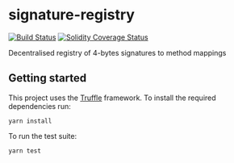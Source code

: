 # signature-registry

[![Build Status][travis-image]][travis-url]
[![Solidity Coverage Status][coveralls-image]][coveralls-url]

[travis-image]: https://travis-ci.org/parity-contracts/signature-registry.svg?branch=master
[travis-url]: https://travis-ci.org/parity-contracts/signature-registry
[coveralls-image]: https://coveralls.io/repos/github/parity-contracts/signature-registry/badge.svg?branch=master
[coveralls-url]: https://coveralls.io/github/parity-contracts/signature-registry?branch=master

Decentralised registry of 4-bytes signatures to method mappings

## Getting started

This project uses the [Truffle](http://truffleframework.com/) framework. To install the required
dependencies run:

```
yarn install
```

To run the test suite:

```
yarn test
```
